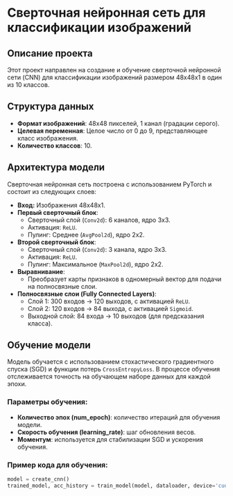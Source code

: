 # Сверточная нейронная сеть для классификации изображений

## Описание проекта

Этот проект направлен на создание и обучение сверточной нейронной сети (CNN) для классификации изображений размером 48x48x1 в один из 10 классов.


## Структура данных

- **Формат изображений**: 48x48 пикселей, 1 канал (градации серого).
- **Целевая переменная**: Целое число от 0 до 9, представляющее класс изображения.
- **Количество классов**: 10.

## Архитектура модели

Сверточная нейронная сеть построена с использованием PyTorch и состоит из следующих слоев:

- **Вход:** Изображения 48x48x1.
- **Первый сверточный блок**:
  - Сверточный слой (`Conv2d`): 6 каналов, ядро 3x3.
  - Активация: `ReLU`.
  - Пулинг: Среднее (`AvgPool2d`), ядро 2x2.
- **Второй сверточный блок**:
  - Сверточный слой (`Conv2d`): 3 канала, ядро 3x3.
  - Активация: `ReLU`.
  - Пулинг: Максимальное (`MaxPool2d`), ядро 2x2.
- **Выравнивание**:
  - Преобразует карты признаков в одномерный вектор для подачи на полносвязные слои.
- **Полносвязные слои (Fully Connected Layers)**:
  - Слой 1: 300 входов → 120 выходов, с активацией `ReLU`.
  - Слой 2: 120 входов → 84 выхода, с активацией `Sigmoid`.
  - Выходной слой: 84 входа → 10 выходов (для предсказания класса).

## Обучение модели

Модель обучается с использованием стохастического градиентного спуска (SGD) и функции потерь `CrossEntropyLoss`. В процессе обучения отслеживается точность на обучающем наборе данных для каждой эпохи.

### Параметры обучения:

- **Количество эпох (num_epoch)**: количество итераций для обучения модели.
- **Скорость обучения (learning_rate)**: шаг обновления весов.
- **Моментум**: используется для стабилизации SGD и ускорения обучения.

### Пример кода для обучения:

```python
model = create_cnn()
trained_model, acc_history = train_model(model, dataloader, device='cuda', num_epoch=20, learning_rate=0.01)
